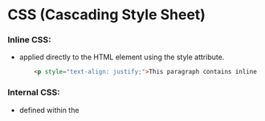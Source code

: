 # CSS (Cascading Style Sheet)
### Inline CSS:
- applied directly to the HTML element using the style attribute.
    ```html
        <p style="text-align: justify;">This paragraph contains inline CSS.</p>
    ```
### Internal CSS:
- defined within the <style> tag in the <head> section of the HTML document.
    ```html
        <!DOCTYPE html>
        <html lang="en">
        <head>
            <style>
                h2 { text-align: center; color: red; }
            </style>
        </head>
        <body>
            <h2>This heading is with internal CSS.</h2>
        </body>
    ```
### External CSS:
- defined in a seperate CSS file and linked to the HTML document using the <link> tag.
    - `index.html`
    ```html
        <!DOCTYPE html>
        <html lang="en">
        <head>
            <link rel="stylesheet" href="style.css"/>
        </head>
        <body>
            <h2>This heading is with internal CSS.</h2>
        </body>
    ```
    - `style.css`
    ```css
        h2 {
            text-align: center;
            color: red;
        }
    ```